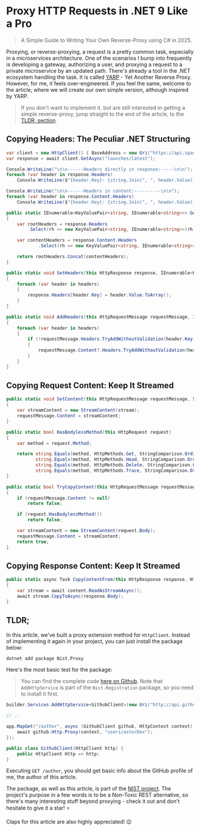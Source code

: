 # Proxy HTTP Requests in .NET 9 Like a Pro

> A Simple Guide to Writing Your Own Reverse-Proxy using C# in 2025.

Proxying, or reverse-proxying, a request is a pretty common task, especially in a microservices architecture. One of the scenarios I bump into frequently is developing a gateway, authorizing a user, and proxying a request to a private microservice by an updated path. There's already a tool in the .NET ecosystem handling the task. It is called [YARP](https://github.com/dotnet/yarp/tree/main) - Yet Another Reverse Proxy. However, for me, it feels over-engineered. If you feel the same, welcome to the article, where we will create our own simple version, although inspired by YARP.

> If you don't want to implement it, but are still interested in getting a simple reverse-proxy, jump straight to the end of the article, to the [TLDR; section](#tldr).

## Copying Headers: The Peculiar .NET Structuring

```csharp
var client = new HttpClient() { BaseAddress = new Uri("https://api.spacexdata.com/v4") };
var response = await client.GetAsync("launches/latest");

Console.WriteLine("\n\n------Headers directly in response:-----\n\n");
foreach (var header in response.Headers)
    Console.WriteLine($"{header.Key}: {string.Join(", ", header.Value)}");

Console.WriteLine("\n\n------Headers in content:----------\n\n");
foreach (var header in response.Content.Headers)
    Console.WriteLine($"{header.Key}: {string.Join(", ", header.Value)}");
```

```csharp
public static IEnumerable<KeyValuePair<string, IEnumerable<string>>> GetHeaders(this HttpResponseMessage response)
{
    var rootHeaders = response.Headers
        .Select(rh => new KeyValuePair<string, IEnumerable<string>>(rh.Key, rh.Value));

    var contentHeaders = response.Content.Headers
            .Select(rh => new KeyValuePair<string, IEnumerable<string>>(rh.Key, rh.Value));

    return rootHeaders.Concat(contentHeaders);
}

public static void SetHeaders(this HttpResponse response, IEnumerable<KeyValuePair<string, IEnumerable<string>>> headers)
{
    foreach (var header in headers)
    {
        response.Headers[header.Key] = header.Value.ToArray();
    }
}

public static void AddHeaders(this HttpRequestMessage requestMessage, IEnumerable<KeyValuePair<string, StringValues>> headers)
{
    foreach (var header in headers)
    {
        if (!requestMessage.Headers.TryAddWithoutValidation(header.Key, header.Value.ToArray()) && requestMessage.Content != null)
        {
            requestMessage.Content?.Headers.TryAddWithoutValidation(header.Key, header.Value.ToArray());
        }
    }
}
```

## Copying Request Content: Keep It Streamed

```csharp
public static void SetContent(this HttpRequestMessage requestMessage, Stream stream)
{
    var streamContent = new StreamContent(stream);
    requestMessage.Content = streamContent;
}

public static bool HasBodylessMethod(this HttpRequest request)
{
    var method = request.Method;

    return string.Equals(method, HttpMethods.Get, StringComparison.OrdinalIgnoreCase) ||
           string.Equals(method, HttpMethods.Head, StringComparison.OrdinalIgnoreCase) ||
           string.Equals(method, HttpMethods.Delete, StringComparison.OrdinalIgnoreCase) ||
           string.Equals(method, HttpMethods.Trace, StringComparison.OrdinalIgnoreCase);
}

public static bool TryCopyContent(this HttpRequestMessage requestMessage, HttpRequest request)
{
    if (requestMessage.Content != null)
        return false;

    if (request.HasBodylessMethod())
        return false;

    var streamContent = new StreamContent(request.Body);
    requestMessage.Content = streamContent;
    return true;
}
```

## Copying Response Content: Keep It Streamed

```csharp
public static async Task CopyContentFrom(this HttpResponse response, HttpContent content)
{
    var stream = await content.ReadAsStreamAsync();
    await stream.CopyToAsync(response.Body);
}
```

## TLDR;

In this article, we've built a proxy extension method for `HttpClient`. Instead of implementing it again in your project, you can just install the package below:

```sh
dotnet add package Nist.Proxy
```

Here's the most basic test for the package:

> You can find the complete code [here on Github](https://github.com/astorDev/nist/blob/main/proxy/dotnet/playground/Program.cs). Note that `AddHttpService` is part of the `Nist.Registration` package, so you need to install it first. 

```csharp
builder.Services.AddHttpService<GithubClient>(new Uri("http://api.github.com"));

// ..

app.MapGet("/author", async (GithubClient github, HttpContext context) => {
    await github.Http.Proxy(context, "users/astorDev");
});

public class GithubClient(HttpClient http) {
    public HttpClient Http => http;
}
```

Executing `GET /author`, you should get basic info about the GitHub profile of me, the author of this article. 

The package, as well as this article, is part of the [NIST project](https://github.com/astorDev/nist). The project's purpose in a few words is to be a Non-Toxic REST alternative, so there's many interesting stuff beyond proxying - check it out and don't hesitate to give it a star! ⭐

Claps for this article are also highly appreciated! 😉
